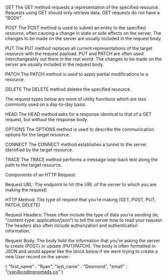 GET 
The GET method requests a representation of the specified resource. Requests using GET should only retrieve data. GET requests do not have a "BODY".

POST
The POST method is used to submit an entity to the specified resource, often causing a change in state or side effects on the server. The changes to be made on the server are usually included in the request body.

PUT
The PUT method replaces all current representations of the target resource with the request payload. PUT and PATCH are often used interchangeably out there in the real world. The changes to be made on the server are usually included in the request body.

PATCH
The PATCH method is used to apply partial modifications to a resource.

DELETE
The DELETE method deletes the specified resource.


The request types below are more of utility functions which are less commonly used on a day-to-day basis.

HEAD
The HEAD method asks for a response identical to that of a GET request, but without the response body.

OPTIONS
The OPTIONS method is used to describe the communication options for the target resource.

CONNECT
The CONNECT method establishes a tunnel to the server identified by the target resource.

TRACE
The TRACE method performs a message loop-back test along the path to the target resource.



Components of an HTTP Request:

Request URL: The endpoint to hit (the URL of the server to which you are making the request)

HTTP Method: The type of request that you're making (GET, POST, PUT, PATCH, DELETE)

Request Headers: These often include the type of data you're sending (ie, "content-type: application/json") to tell the server how to read your request. The headers also often include authorization and authentication information.

Request Body: The body hold the information that you're asking the server to create (POST) or update (PUT/PATCH). The body is often formatted in JSON and would appear like the block below if we were trying to create a new User record on the server:

 {
    "first_name" : "Ryan",
    "last_name" : "Desmond",
    "email" : "ryan@codingnomads.co"
} 